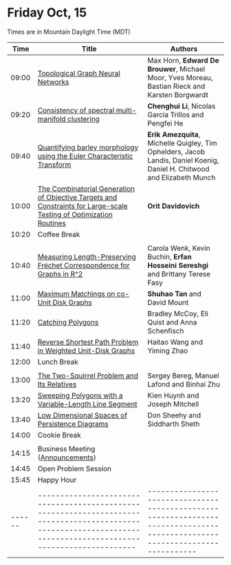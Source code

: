 # Friday Oct, 15

Times are in Mountain Daylight Time (MDT)

| Time | Title                                                                                                                                                          | Authors                                                                                                                   |
|------|----------------------------------------------------------------------------------------------------------------------------------------------------------------|---------------------------------------------------------------------------------------------------------------------------|
|09:00 | [Topological Graph Neural Networks](./assets/papers/FWCG2021_paper_12.pdf)                                                                                     | Max Horn, **Edward De Brouwer**, Michael Moor, Yves Moreau, Bastian Rieck and Karsten Borgwardt                           |
|09:20 | [Consistency of spectral multi-manifold clustering](./assets/papers/FWCG2021_paper_2.pdf)	                                                                    | **Chenghui Li**, Nicolas Garcia Trillos and Pengfei He                                                                    |
|09:40 | [Quantifying barley morphology using the Euler Characteristic Transform](./assets/papers/FWCG2021_paper_3.pdf)	                                                | **Erik Amezquita**, Michelle Quigley, Tim Ophelders, Jacob Landis, Daniel Koenig, Daniel H. Chitwood and Elizabeth Munch  |
|10:00 | [The Combinatorial Generation of Objective Targets and Constraints for Large-scale Testing of Optimization Routines](./assets/papers/FWCG2021_paper_4.pdf)     | **Orit Davidovich**                                                                                                       |
|10:20 | Coffee Break                                                                                                                                                   |                                                                                                                           |
|      |                                                                                                                                                                |                                                                                                                           |
|10:40 | [Measuring Length-Preserving Fréchet Correspondence for Graphs in R^2](./assets/papers/FWCG2021_paper_10.pdf)                                                  | Carola Wenk, Kevin Buchin, **Erfan Hosseini Sereshgi** and Brittany Terese Fasy                                           |
|11:00 | [Maximum Matchings on co-Unit Disk Graphs](./assets/papers/FWCG2021_paper_7.pdf)                                                                               | **Shuhao Tan** and David Mount                                                                                            |
|11:20 | [Catching Polygons](./assets/papers/FWCG2021_paper_8.pdf)                                                                                                      | Bradley McCoy, Eli Quist and Anna Schenfisch                                                                              |
|11:40 | [Reverse Shortest Path Problem in Weighted Unit-Disk Graphs](./assets/papers/FWCG2021_paper_6.pdf)                                                             | Haitao Wang and Yiming Zhao                                                                                               |
|12:00 | Lunch Break                                                                                                                                                    |                                                                                                                           |
|      |                                                                                                                                                                |                                                                                                                           |
|13:00 | [The Two-Squirrel Problem and Its Relatives](./assets/papers/FWCG2021_paper_5.pdf)                                                                             | Sergey Bereg, Manuel Lafond and Binhai Zhu                                                                                |
|13:20 | [Sweeping Polygons with a Variable-Length Line Segment](./assets/papers/FWCG2021_paper_11.pdf)                                                                 | Kien Huynh and Joseph Mitchell                                                                                            |
|13:40 | [Low Dimensional Spaces of Persistence Diagrams](./assets/papers/FWCG2021_paper_9.pdf)                                                                         | Don Sheehy and Siddharth Sheth                                                                                            |
|14:00 | Cookie Break                                                                                                                                                   |                                                                                                                           |
|      |                                                                                                                                                                |                                                                                                                           |
|14:15 | Business Meeting ([Announcements](./announcements.html))                                                                                                       |                                                                                                                           |
|14:45 | Open Problem Session                                                                                                                                           |                                                                                                                           |
|15:45 | Happy Hour                                                                                                                                                     |                                                                                                                           |
|------|----------------------------------------------------------------------------------------------------------------------------------------------------------------|---------------------------------------------------------------------------------------------------------------------------|
